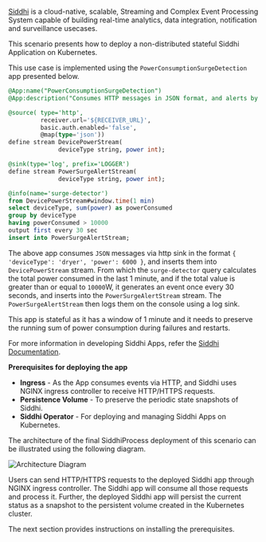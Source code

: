 [Siddhi](http://siddhi.io) is a cloud-native, scalable, Streaming and Complex Event Processing System capable of building real-time analytics, data integration, notification and surveillance usecases.

This scenario presents how to deploy a non-distributed stateful Siddhi Application on Kubernetes. 

This use case is implemented using the `PowerConsumptionSurgeDetection` app presented below.

```sql
@App:name("PowerConsumptionSurgeDetection")
@App:description("Consumes HTTP messages in JSON format, and alerts by logging a message once every 30 seconds, if the total power consumption in the last 1 minute is greater than or equal to 10000W.")

@source( type='http', 
         receiver.url='${RECEIVER_URL}',
         basic.auth.enabled='false', 
         @map(type='json'))
define stream DevicePowerStream(
              deviceType string, power int);

@sink(type='log', prefix='LOGGER')  
define stream PowerSurgeAlertStream(
              deviceType string, power int);

@info(name='surge-detector')  
from DevicePowerStream#window.time(1 min) 
select deviceType, sum(power) as powerConsumed
group by deviceType
having powerConsumed > 10000
output first every 30 sec
insert into PowerSurgeAlertStream;
```

The above app consumes `JSON` messages via http sink in the format `{ 'deviceType': 'dryer', 'power': 6000 }`, and inserts them into `DevicePowerStream` stream. From which the `surge-detector` query calculates the total power consumed in the last 1 minute, and if the total value is greater than or equal to `10000`W, it generates an event once every 30 seconds, and inserts into the `PowerSurgeAlertStream` stream. The `PowerSurgeAlertStream` then logs them on the console using a log sink.

This app is stateful as it has a window of 1 minute and it needs to preserve the running sum of power consumption during failures and restarts.

For more information in developing Siddhi Apps, refer the [Siddhi Documentation](http://siddhi.io/redirect/docs).

**Prerequisites for deploying the app**

- **Ingress** - As the App consumes events via HTTP, and Siddhi uses NGINX ingress controller to receive HTTP/HTTPS requests.
- **Persistence Volume** - To preserve the periodic state snapshots of Siddhi. 
- **Siddhi Operator** - For deploying and managing Siddhi Apps on Kubernetes.

The architecture of the final SiddhiProcess deployment of this scenario can be illustrated using the following diagram.

![Architecture Diagram](../../assets/architectures/stateful-deployment.png "Architecture Diagram")

Users can send HTTP/HTTPS requests to the deployed Siddhi app through NGINX ingress controller. The Siddhi app will consume all those requests and process it. Further, the deployed Siddhi app will persist the current status as a snapshot to the persistent volume created in the Kubernetes cluster.

The next section provides instructions on installing the prerequisites.

